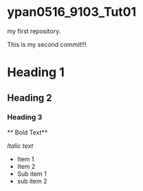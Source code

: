 # ypan0516_9103_Tut01

my first repository.

This is my second commit!!!


# Heading 1
## Heading 2 
### Heading 3

** Bold Text**

*Italic text*

- Item 1 
- Item 2
 - Sub item 1
 - sub item 2